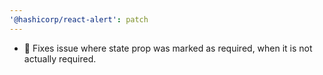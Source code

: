 ```yaml
---
'@hashicorp/react-alert': patch
---
```


- 🐛 Fixes issue where state prop was marked as required, when it is not actually required.
